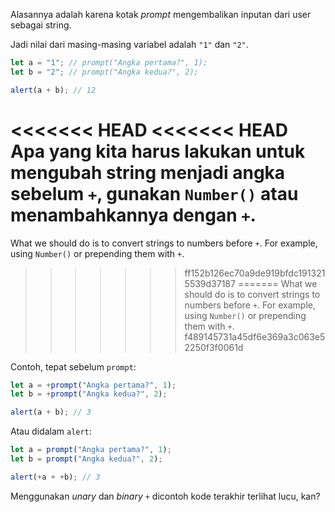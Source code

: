 Alasannya adalah karena kotak *prompt* mengembalikan inputan dari user sebagai string.

Jadi nilai dari masing-masing variabel adalah `"1"` dan `"2"`.

```js run
let a = "1"; // prompt("Angka pertama?", 1);
let b = "2"; // prompt("Angka kedua?", 2);

alert(a + b); // 12
```

<<<<<<< HEAD
<<<<<<< HEAD
Apa yang kita harus lakukan untuk mengubah string menjadi angka sebelum `+`, gunakan `Number()` atau menambahkannya dengan `+`.
=======
What we should do is to convert strings to numbers before `+`. For example, using `Number()` or
prepending them with `+`.
>>>>>>> ff152b126ec70a9de919bfdc1913215539d37187
=======
What we should do is to convert strings to numbers before `+`. For example, using `Number()` or prepending them with `+`.
>>>>>>> f489145731a45df6e369a3c063e52250f3f0061d

Contoh, tepat sebelum `prompt`:

```js run
let a = +prompt("Angka pertama?", 1);
let b = +prompt("Angka kedua?", 2);

alert(a + b); // 3
```

Atau didalam `alert`:

```js run
let a = prompt("Angka pertama?", 1);
let b = prompt("Angka kedua?", 2);

alert(+a + +b); // 3
```

Menggunakan *unary* dan *binary* `+` dicontoh kode terakhir terlihat lucu, kan?
